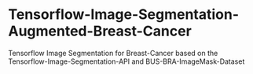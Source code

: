 # Tensorflow-Image-Segmentation-Augmented-Breast-Cancer
Tensorflow Image Segmentation for Breast-Cancer based on the Tensorflow-Image-Segmentation-API and BUS-BRA-ImageMask-Dataset
